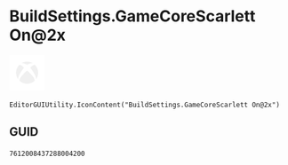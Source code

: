 # BuildSettings.GameCoreScarlett On@2x
![](/img/BuildSettings.GameCoreScarlett%20On@2x.png)

``` CSharp
EditorGUIUtility.IconContent("BuildSettings.GameCoreScarlett On@2x")
```
## GUID
```
7612008437288004200
```
